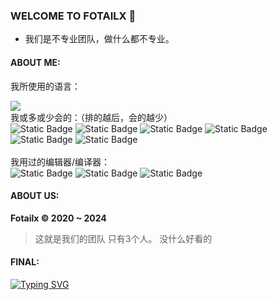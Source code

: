 ### WELCOME TO FOTAILX 👋
- 我们是不专业团队，做什么都不专业。
#### ABOUT ME:
我所使用的语言：
<div align="left">
  <img src="https://github-readme-stats.vercel.app/api/top-langs/?username=Baborllben&layout=compact&langs_count=6&text_color=fff&icon_color=0D1117&theme=black&bg_color=161B22&border_color=161B22" />
</div>
我或多或少会的：（排的越后，会的越少）
<span> 
  <br \>
  <img alt="Static Badge" src="https://img.shields.io/badge/python-3.11-orange?style=for-the-badge&logo=python&logoColor=orange"> 
  <img alt="Static Badge" src="https://img.shields.io/badge/PHP-8-red?style=for-the-badge&logo=PHP&logoColor=white"> 
  <img alt="Static Badge" src="https://img.shields.io/badge/the%20c%20programming%20language-blue?style=for-the-badge&logo=c&logoColor=white"> 
  <img alt="Static Badge" src="https://img.shields.io/badge/C++-blue?style=for-the-badge&logo=cplusplus&logoColor=white"> 
  <img alt="Static Badge" src="https://img.shields.io/badge/JAVASCRIPT-ES14-cyan?style=for-the-badge&logo=JAVASCRIPT&logoColor=cyan"> 
  <img alt="Static Badge" src="https://img.shields.io/badge/JAVA-11-yellow?style=for-the-badge&logo=JAVA&logoColor=yellown">
  <br \>
  <br \>
</span>
我用过的编辑器/编译器：
<span> 
  <br \>
  <img alt="Static Badge" src="https://img.shields.io/badge/visual%20studio-2019-indigo?style=for-the-badge&logo=visual%20studio&logoColor=indigo"> 
  <img alt="Static Badge" src="https://img.shields.io/badge/sublimetext-3-lightgray?style=for-the-badge&logo=sublime-text&logoColor=orange"> 
  <img alt="Static Badge" src="https://img.shields.io/badge/intellij%20idea-2021.2.3-deepgray?style=for-the-badge&logo=intellij%20idea&logoColor=black"> 
</span>

#### ABOUT US:
**Fotailx ©️ 2020 ~ 2024**
> 这就是我们的团队
> 只有3个人。
> 没什么好看的

#### FINAL:
[![Typing SVG](https://readme-typing-svg.herokuapp.com?font=Fira+Code&pause=1000&color=231AF7&repeat=false&random=false&width=800&height=80&lines=Tomorrow+will+be+better+than+today;%E8%99%BD%E7%84%B6%E6%AF%8F%E4%B8%80%E5%A4%A9%E9%83%BD%E5%BE%88%E6%99%AE%E9%80%9A%E3%80%82;But+don't+forget+your+original+intention;%E4%BD%86%E6%98%AF%E4%B8%8D%E8%A6%81%E5%BF%98%E8%AE%B0%E4%BD%A0%E7%9A%84%E5%88%9D%E8%A1%B7%E3%80%82;The+night+is+young;%E7%8E%B0%E5%9C%A8%E4%B8%8D%E7%AE%97%E5%A4%AA%E6%99%9A%E3%80%82;We+still+have+a+chance;%E6%88%91%E4%BB%AC%E8%BF%98%E6%9C%89%E6%9C%BA%E4%BC%9A%E3%80%82;Teenager%2C+go+follow+your+dreams;%E5%B9%B4%E8%BD%BB%E4%BA%BA%EF%BC%8C%E5%8E%BB%E8%BF%BD%E9%9A%8F%E4%BD%A0%E7%9A%84%E6%9C%AC%E5%BF%83%E5%90%A7%E3%80%82;There+is+no+end+to+learning%2C+and+turning+back+is+the+shore;%E5%AD%A6%E6%B5%B7%E6%97%A0%E6%B6%AF%EF%BC%8C%E5%9B%9E%E5%A4%B4%E6%98%AF%E5%B2%B8%EF%BC%88%E5%B0%8F%E5%A3%B0%EF%BC%89)](https://git.io/typing-svg)
<!--
**Baborllben/Baborllben** is a ✨ _special_ ✨ repository because its `README.md` (this file) appears on your GitHub profile.

Here are some ideas to get you started:

- 🔭 I’m currently working on ...
- 🌱 I’m currently learning ...
- 👯 I’m looking to collaborate on ...
- 🤔 I’m looking for help with ...
- 💬 Ask me about ...
- 📫 How to reach me: ...
- 😄 Pronouns: ...
- ⚡ Fun fact: ...
-->
